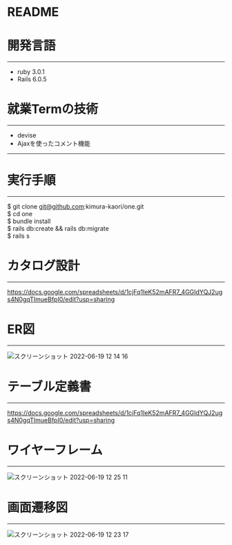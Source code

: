 # README

# 開発言語
---
* ruby 3.0.1
* Rails 6.0.5
# 就業Termの技術
---
* devise
* Ajaxを使ったコメント機能
---
# 実行手順
---
$ git clone git@github.com:kimura-kaori/one.git  
$ cd one  
$ bundle install  
$ rails db:create && rails db:migrate  
$ rails s

# カタログ設計
---
https://docs.google.com/spreadsheets/d/1cjFq1IeK52mAFR7_4GGIdYQJ2ugs4N0gqTImueBfpI0/edit?usp=sharing
# ER図
---
![スクリーンショット 2022-06-19 12 14 16](https://user-images.githubusercontent.com/100666326/174464372-3fc0a24d-68ac-442d-8a55-50498e30c5e7.png)

# テーブル定義書
---
https://docs.google.com/spreadsheets/d/1cjFq1IeK52mAFR7_4GGIdYQJ2ugs4N0gqTImueBfpI0/edit?usp=sharing
# ワイヤーフレーム
---
![スクリーンショット 2022-06-19 12 25 11](https://user-images.githubusercontent.com/100666326/174464577-603f374b-e539-4f9d-962f-69a099db4bd7.png)
# 画面遷移図
---
![スクリーンショット 2022-06-19 12 23 17](https://user-images.githubusercontent.com/100666326/174464564-a26f9ce0-d449-4ea3-9637-e7abdb6e6574.png)
